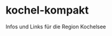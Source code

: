 # kochel-kompakt
Infos und Links für die Region Kochelsee

[Veranstaltungskalender]: http://www.kochel.de/index.php?id=0,20

